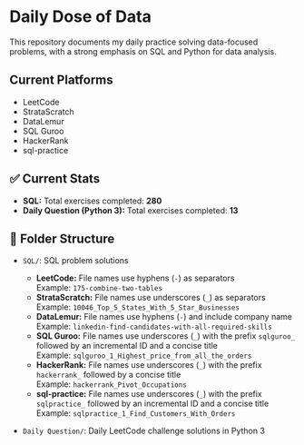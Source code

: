 # Daily Dose of Data

This repository documents my daily practice solving data-focused problems, with a strong emphasis on SQL and Python for data analysis.

## Current Platforms
- LeetCode  
- StrataScratch  
- DataLemur  
- SQL Guroo  
- HackerRank  
- sql-practice  

## ✅ Current Stats

- **SQL:** Total exercises completed: **280**
- **Daily Question (Python 3):** Total exercises completed: **13**

## 📁 Folder Structure

- `SQL/`: SQL problem solutions   
  - **LeetCode:** File names use hyphens (`-`) as separators  
    Example: `175-combine-two-tables`  
  - **StrataScratch:** File names use underscores (`_`) as separators  
    Example: `10046_Top_5_States_With_5_Star_Businesses`  
  - **DataLemur:** File names use hyphens (`-`) and include company name  
    Example: `linkedin-find-candidates-with-all-required-skills`  
  - **SQL Guroo:** File names use underscores (`_`) with the prefix `sqlguroo_` followed by an incremental ID and a concise title  
    Example: `sqlguroo_1_Highest_price_from_all_the_orders`  
  - **HackerRank:** File names use underscores (`_`) with the prefix `hackerrank_` followed by a concise title  
    Example: `hackerrank_Pivot_Occupations`  
  - **sql-practice:** File names use underscores (`_`) with the prefix `sqlpractice_` followed by an incremental ID and a concise title  
    Example: `sqlpractice_1_Find_Customers_With_Orders`

- `Daily Question/`: Daily LeetCode challenge solutions in Python 3  
